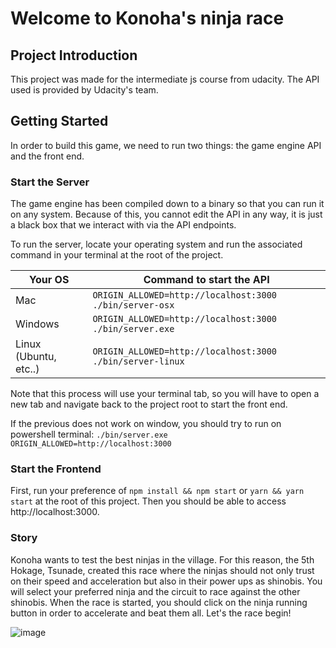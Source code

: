 # Welcome to Konoha's ninja race

## Project Introduction

This project was made for the intermediate js course from udacity. The API used is provided by Udacity's team.

## Getting Started

In order to build this game, we need to run two things: the game engine API and the front end.

### Start the Server

The game engine has been compiled down to a binary so that you can run it on any system. Because of this, you cannot edit the API in any way, it is just a black box that we interact with via the API endpoints.

To run the server, locate your operating system and run the associated command in your terminal at the root of the project.

| Your OS               | Command to start the API                                  |
| --------------------- | --------------------------------------------------------- |
| Mac                   | `ORIGIN_ALLOWED=http://localhost:3000 ./bin/server-osx`   |
| Windows               | `ORIGIN_ALLOWED=http://localhost:3000 ./bin/server.exe`   |
| Linux (Ubuntu, etc..) | `ORIGIN_ALLOWED=http://localhost:3000 ./bin/server-linux` |

Note that this process will use your terminal tab, so you will have to open a new tab and navigate back to the project root to start the front end.

If the previous does not work on window, you should try to run on powershell terminal:
`./bin/server.exe ORIGIN_ALLOWED=http://localhost:3000`

### Start the Frontend

First, run your preference of `npm install && npm start` or `yarn && yarn start` at the root of this project. Then you should be able to access http://localhost:3000.

### Story
Konoha wants to test the best ninjas in the village. For this reason, the 5th Hokage, Tsunade, created this race where the ninjas should not only trust on their speed and acceleration but also in their power ups as shinobis. You will select your preferred ninja and the circuit to race against the other shinobis. When the race is started, you should click on the ninja running button in order to accelerate and beat them all. Let's the race begin!

![image](https://user-images.githubusercontent.com/13615176/119879145-2fb7b680-bf2b-11eb-89df-da12984eb88a.png)
